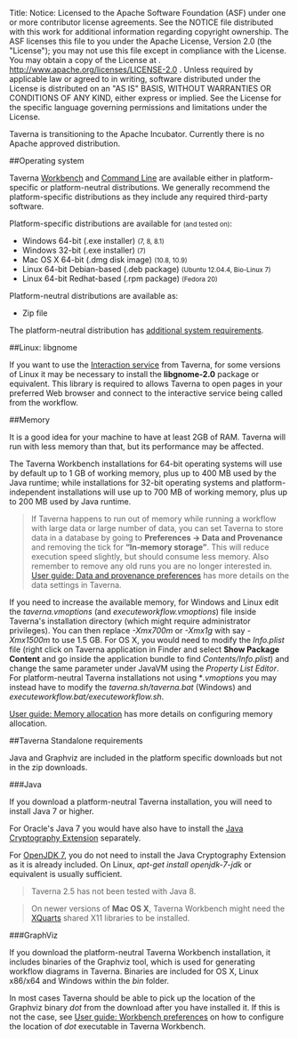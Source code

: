 Title:
Notice:    Licensed to the Apache Software Foundation (ASF) under one
           or more contributor license agreements.  See the NOTICE file
           distributed with this work for additional information
           regarding copyright ownership.  The ASF licenses this file
           to you under the Apache License, Version 2.0 (the
           "License"); you may not use this file except in compliance
           with the License.  You may obtain a copy of the License at
           .
             http://www.apache.org/licenses/LICENSE-2.0
           .
           Unless required by applicable law or agreed to in writing,
           software distributed under the License is distributed on an
           "AS IS" BASIS, WITHOUT WARRANTIES OR CONDITIONS OF ANY
           KIND, either express or implied.  See the License for the
           specific language governing permissions and limitations
           under the License.

<div class="alert alert-info" role="alert"><p><span class="glyphicon glyphicon-info-sign" aria-hidden="true"></span>
Taverna is transitioning to the Apache Incubator. 
Currently there is no Apache approved distribution.
</div>

##Operating system

Taverna [Workbench](/download/workbench) and [Command Line](download/command-line-tool) 
  are available either in platform-specific or platform-neutral distributions. 
We generally recommend the platform-specific distributions as they include any required
   third-party software.

Platform-specific distributions are available for <small>(and tested on)</small>:

 - Windows 64-bit (.exe installer) <small>(7, 8, 8.1)</small>
 - Windows 32-bit (.exe installer) <small>(7)</small>
 - Mac OS X 64-bit (.dmg disk image) <small>(10.8, 10.9)</small>
 - Linux 64-bit Debian-based (.deb package) <small>(Ubuntu 12.04.4, Bio-Linux 7)</small>
 - Linux 64-bit Redhat-based (.rpm package) <small>(Fedora 20)</small>

Platform-neutral distributions are available as:

 - Zip file

The platform-neutral distribution has [additional system requirements](#standalone).

##Linux: libgnome

If you want to use the 
   [Interaction service](http://dev.mygrid.org.uk/wiki/display/taverna/Interaction+service) 
   from Taverna, for some versions of Linux it may be necessary to install the **libgnome-2.0**
   package or equivalent. 
This library is required to allows Taverna to open pages in your preferred Web browser and 
   connect to the interactive service being called from the workflow.

##Memory

It is a good idea for your machine to have at least 2GB of RAM. 
Taverna will run with less memory than that, but its performance may be affected.

The Taverna Workbench installations for 64-bit operating systems will use by default up to 
1 GB of working memory, plus up to 400 MB used by the Java runtime; 
while installations for 32-bit operating systems and platform-independent installations will 
use up to 700 MB of working memory, plus up to 200 MB used by Java runtime.

> If Taverna happens to run out of memory while running a workflow with
> large data or large number of data, you can set Taverna to store data
> in a database by going to **Preferences -> Data and Provenance** and 
> removing the tick for **“In-memory storage”**.
> This will reduce execution speed slightly, but should consume less memory. 
> Also remember to remove any old runs you are no longer interested in.
> [User guide: Data and provenance preferences](http://www.mygrid.org.uk/dev/wiki/display/taverna/Data+and+provenance+preferences)
> has more details on the data settings in Taverna.

If you need to increase the available memory, for Windows and Linux edit the 
  *taverna.vmoptions* (and *executeworkflow.vmoptions*) file inside Taverna's installation 
  directory (which might require administrator privileges). 
You can then replace *-Xmx700m* or *-Xmx1g* with say *-Xmx1500m* to use 1.5 GB. 
For OS X, you would need to modify the *Info.plist* file 
   (right click on Taverna application in Finder and select **Show Package Content** 
   and go inside the application bundle to find *Contents/Info.plist*) and change the same 
   parameter under JavaVM using the *Property List Editor*. 
For platform-neutral Taverna installations not using **.vmoptions* you may instead have to 
   modify the *taverna.sh/taverna.bat* (Windows) and *executeworkflow.bat/executeworkflow.sh*.

[User guide: Memory allocation](http://dev.mygrid.org.uk/wiki/display/taverna/Memory+allocation)
   has more details on configuring memory allocation.

<a name=standalone></a>
##Taverna Standalone requirements

Java and Graphviz are included in the platform specific downloads but not in the zip downloads.

###Java

If you download a platform-neutral Taverna installation, you will need to install Java 7 or 
   higher.

For Oracle's Java 7 you would have also have to install the 
   [Java Cryptography Extension](http://www.oracle.com/technetwork/java/javase/downloads/jce-7-download-432124.html)
   separately.

For [OpenJDK 7](http://openjdk.java.net/), you do not need to install the Java Cryptography 
   Extension as it is already included. 
   On Linux, *apt-get install openjdk-7-jdk* or equivalent is usually sufficient.

> Taverna 2.5 has not been tested with Java 8.

>On newer versions of **Mac OS X**, Taverna Workbench might need the 
   [XQuarts](http://xquartz.macosforge.org/landing/) shared X11 libraries to be installed.

###GraphViz

If you download the platform-neutral Taverna Workbench installation, 
   it includes binaries of the Graphviz tool, 
   which is used for generating workflow diagrams in Taverna. 
Binaries are included for OS X, Linux x86/x64 and Windows within the *bin* folder.

In most cases Taverna should be able to pick up the location of the Graphviz binary *dot* 
   from the download after you have installed it. 
If this is not the case, see 
   [User guide: Workbench preferences](http://www.mygrid.org.uk/dev/wiki/display/taverna/Workbench+preferences)
   on how to configure the location of *dot* executable in Taverna Workbench.


